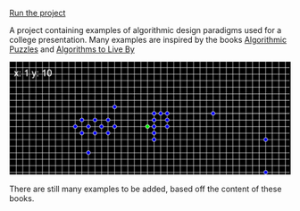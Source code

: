 [Run the project](https://glissando.github.io/Algorithms-Presentation/)

A project containing examples of algorithmic design paradigms used for a college presentation. Many examples are inspired by the books [Algorithmic Puzzles](https://www.amazon.com/Algorithmic-Puzzles-Anany-Levitin/dp/0199740445) and [Algorithms to Live By](https://www.amazon.com/Algorithms-Live-Computer-Science-Decisions/dp/1627790365)

![alt text](https://github.com/Glissando/Algorithms-Presentation/blob/master/raw/iterative_algorithm.png "Iterative algorithm")

There are still many examples to be added, based off the content of these books.
